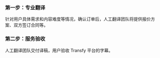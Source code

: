### 第一步：专业翻译
针对用户具体需求和内容难度等情况，确认订单后，人工翻译团队将提供报价方案、双方签订合同等。

### 第二步：服务验收
人工翻译团队交付译稿，用户验收 Transfy 平台的字幕。

